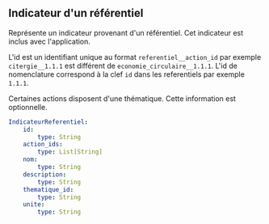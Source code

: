 ## Indicateur d'un référentiel

Représente un indicateur provenant d'un référentiel. Cet indicateur est inclus avec l'application.

L'id est un identifiant unique au format `referentiel__action_id` par exemple `citergie__1.1.1` est différent
de `economie_circulaire__1.1.1`.
L'id de nomenclature correspond à la clef `id` dans les referentiels par exemple `1.1.1`.

Certaines actions disposent d'une thématique. Cette information est optionnelle.
```yaml
IndicateurReferentiel:
    id:
        type: String
    action_ids:
        type: List[String]
    nom:
        type: String
    description:
        type: String
    thematique_id:
        type: String
    unite:
        type: String
```
